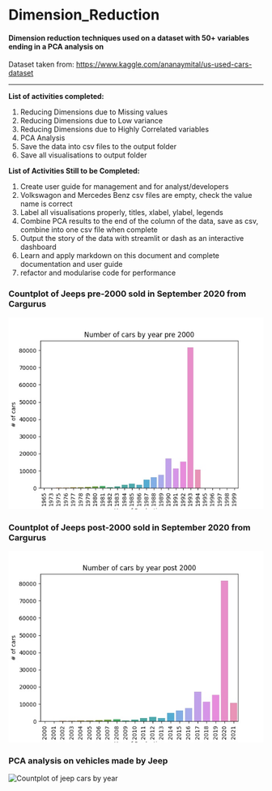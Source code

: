 # Dimension_Reduction
#### Dimension reduction techniques used on a dataset with 50+ variables ending in a PCA analysis on

Dataset taken from: https://www.kaggle.com/ananaymital/us-used-cars-dataset
___
__List of activities completed:__

1. Reducing Dimensions due to Missing values
1. Reducing Dimensions due to Low variance
1. Reducing Dimensions due to Highly Correlated variables
1. PCA Analysis
1. Save the data into csv files to the output folder
1. Save all visualisations to output folder

__List of Activities Still to be Completed:__

1. Create user guide for management and for analyst/developers
1. Volkswagon and Mercedes Benz csv files are empty, check the value name is correct
1. Label all visualisations properly, titles, xlabel, ylabel, legends
1. Combine PCA results to the end of the column of the data, save as csv, combine into one csv file when complete 
1. Output the story of the data with streamlit or dash as an interactive dashboard
1. Learn and apply markdown on this document and complete documentation and user guide
1. refactor and modularise code for performance



### Countplot of Jeeps pre-2000 sold in September 2020 from Cargurus
![Countplot of jeep cars by year pre 2000](output/pre_2000.jpg)

### Countplot of Jeeps post-2000 sold in September 2020 from Cargurus
![Countplot of jeep cars by year post 2000](output/post_2000.jpg)



### PCA analysis on vehicles made by Jeep
![Countplot of jeep cars by year](output/jeepPCA_year.jpg)


